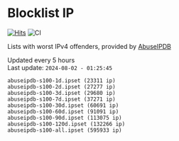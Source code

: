 # Blocklist IP

[![Hits](https://hits.seeyoufarm.com/api/count/incr/badge.svg?url=https%3A%2F%2Fgithub.com%2Fborestad%2Fblocklist-ip%2F&count_bg=%2379C83D&title_bg=%23555555&icon=&icon_color=%23E7E7E7&title=hits&edge_flat=false)](https://hits.seeyoufarm.com)  ![CI](https://img.shields.io/github/workflow/status/borestad/blocklist-ip/CI?style=flat-square)

Lists with worst IPv4 offenders, provided by [AbuseIPDB](https://www.abuseipdb.com/)

<!-- FOOTER-PLACEHOLDER -->
Updated every 5 hours<br>
Last update: `2024-08-02 - 01:25:45`
```
abuseipdb-s100-1d.ipset (23311 ip)
abuseipdb-s100-2d.ipset (27277 ip)
abuseipdb-s100-3d.ipset (29680 ip)
abuseipdb-s100-7d.ipset (37271 ip)
abuseipdb-s100-30d.ipset (60691 ip)
abuseipdb-s100-60d.ipset (91091 ip)
abuseipdb-s100-90d.ipset (113075 ip)
abuseipdb-s100-120d.ipset (132266 ip)
abuseipdb-s100-all.ipset (595933 ip)
```
